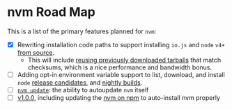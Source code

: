 # nvm Road Map

This is a list of the primary features planned for `nvm`:

- [x] Rewriting installation code paths to support installing `io.js` and `node` `v4+` [from source](https://github.com/nvm-sh/nvm/issues/1188).
  - This will include [reusing previously downloaded tarballs](https://github.com/nvm-sh/nvm/issues/1193) that match checksums, which is a nice performance and bandwidth bonus.
- [ ] Adding opt-in environment variable support to list, download, and install `node` [release candidates](https://github.com/nvm-sh/nvm/issues/779), and [nightly builds](https://github.com/nvm-sh/nvm/issues/1053).
- [ ] [`nvm update`](https://github.com/nvm-sh/nvm/issues/400): the ability to autoupdate `nvm` itself
- [ ] [v1.0.0](https://github.com/nvm-sh/nvm/milestone/1), including updating the [nvm on npm](https://github.com/nvm-sh/nvm/issues/304) to auto-install nvm properly
